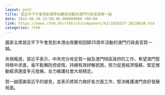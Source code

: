 ```yaml
---
layout: post
title: 習近平下午會見到港參加慶祝活動的澳門行政長官賀一誠
date: 2022-06-30 22:50:46.000000000 +08:00
link: https://news.rthk.hk/rthk/ch/component/k2/1655537-20220630.htm
categories: rthk
---
```


國家主席習近平下午會見到本港出席慶祝回歸25周年活動的澳門行政長官賀一誠。

央視報道，習近平表示，中央充分肯定賀一誠及澳門特區政府的工作，希望澳門堅持穩中求進，毫不鬆懈防控疫情，持續有效紓解民困，努力促進經濟復蘇，堅定推動經濟適度多元發展，全力維護社會大局穩定。

賀一誠感謝習近平的接見，並表示將努力做好各方面工作，堅決維護澳門良好發展局面。
